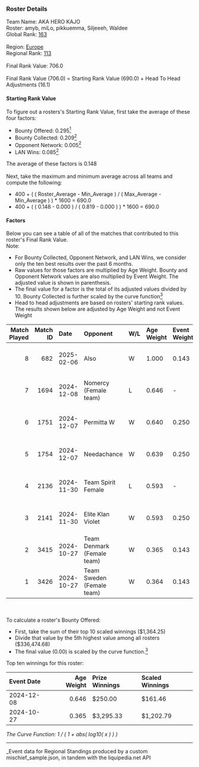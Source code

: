 ### Roster Details<br />
Team Name: AKA HERO KAJO<br />
Roster: amyb, miLo, pikkuemma, Siljeeeh, Waldee<br />
Global Rank: [163](../../standings_global_2025_03_01.md)<br />
<br />
Region: [Europe]( ../../standings_europe_2025_03_01.md)<br />
Regional Rank: [113]( ../../standings_europe_2025_03_01.md)<br />
<br />
Final Rank Value:  706.0<br />
<br />
Final Rank Value (706.0) = Starting Rank Value (690.0) + Head To Head Adjustments (16.1)<br />

#### Starting Rank Value<br />
To figure out a rosters's Starting Rank Value, first take the average of these four factors:<br />
- Bounty Offered: 0.295[<sup>1</sup>](#table2)
- Bounty Collected: 0.209[<sup>2</sup>](#table1)
- Opponent Network: 0.005[<sup>2</sup>](#table1)
- LAN Wins: 0.085[<sup>2</sup>](#table1)

The average of these factors is 0.148<br />
<br />
Next, take the maximum and minimum average across all teams and compute the following:<br />
- 400 + ( ( Roster_Average - Min_Average ) / ( Max_Average - Min_Average ) ) * 1600 = 690.0
- 400 + ( ( 0.148 - 0.000 ) / ( 0.819 - 0.000 ) ) * 1600 = 690.0


#### Factors<br />
Below you can see a table of all of the matches that contributed to this roster's Final Rank Value.<br />
Note:<br />

- For Bounty Collected, Opponent Network, and LAN Wins, we consider only the ten best results over the past 6 months.
- Raw values for those factors are multiplied by Age Weight. Bounty and Opponent Network values are also multiplied by Event Weight. The adjusted value is shown in parenthesis.
- The final value for a factor is the total of its adjusted values divided by 10. Bounty Collected is further scaled by the curve function[<sup>3</sup>](#curveFunction)
- Head to head adjustments are based on rosters' starting rank values. The results shown below are adjusted by Age Weight and not Event Weight
<span id="table1"></span><br />


| Match Played | Match ID | Date       | Opponent                   | W/L | Age Weight | Event Weight | Bounty Collected | Opponent Network | LAN Wins  | H2H Adj. | Roster                                  |
| -: | -: | :- | :- | :- | :- | :- | :- | :- | :- | -: | :- |
|            8 |      682 | 2025-02-06 | Also                       | W   | 1.000      | 0.143        | 0.002 (0.000)    | 0.159 (0.023)    | 0 (0.000) |    13.27 | amyb, miLo, pikkuemma, Siljeeeh, Waldee |
|            7 |     1694 | 2024-12-08 | Nomercy (Female team)      | L   | 0.646      | -            | -                | -                | -         |   -11.37 | amyb, miLo, pikkuemma, tinjau, Waldee   |
|            6 |     1751 | 2024-12-07 | Permitta W                 | W   | 0.640      | 0.250        | 0.003 (0.000)    | 0.135 (0.022)    | 0 (0.000) |     7.66 | amyb, miLo, pikkuemma, tinjau, Waldee   |
|            5 |     1754 | 2024-12-07 | Needachance                | W   | 0.639      | 0.250        | 0.000 (0.000)    | 0.000 (0.000)    | 0 (0.000) |     3.17 | amyb, miLo, pikkuemma, tinjau, Waldee   |
|            4 |     2136 | 2024-11-30 | Team Spirit Female         | L   | 0.593      | -            | -                | -                | -         |    -9.63 | amyb, miLo, pikkuemma, Siljeeeh, Waldee |
|            3 |     2141 | 2024-11-30 | Elite Klan Violet          | W   | 0.593      | 0.250        | 0.000 (0.000)    | 0.000 (0.000)    | 0 (0.000) |     2.86 | amyb, miLo, pikkuemma, Siljeeeh, Waldee |
|            2 |     3415 | 2024-10-27 | Team Denmark (Female team) | W   | 0.365      | 0.143        | 0.010 (0.001)    | 0.062 (0.003)    | 1 (0.365) |     5.68 | amyb, miLo, Pikkuems, Siljeeeh, Waldee  |
|            1 |     3426 | 2024-10-27 | Team Sweden (Female team)  | W   | 0.364      | 0.143        | 0.007 (0.000)    | 0.026 (0.001)    | 1 (0.364) |     4.44 | amyb, miLo, Pikkuems, Siljeeeh, Waldee  |

<br />
<span id="table2"></span><br />
To calculate a roster's Bounty Offered:<br />

- First, take the sum of their top 10 scaled winnings ($1,364.25)
- Divide that value by the 5th highest value among all rosters ($336,474.68)
- The final value (0.00) is scaled by the curve function.[<sup>3</sup>](#curveFunction)

Top ten winnings for this roster:<br />

| Event Date | Age Weight | Prize Winnings | Scaled Winnings |
| :- | -: | :- | :- |
| 2024-12-08 |      0.646 | $250.00        | $161.46         |
| 2024-10-27 |      0.365 | $3,295.33      | $1,202.79       |


<span id="curveFunction"></span>_The Curve Function: 1 / ( 1 + abs( log10( x ) ) )_<br />

---
_Event data for Regional Standings produced by a custom mischief_sample.json, in tandem with the liquipedia.net API<br />
